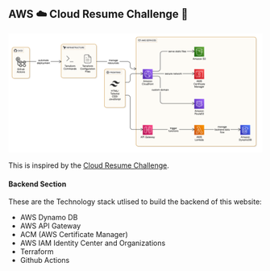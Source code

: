 ## AWS ☁️ Cloud Resume Challenge 🚀

![Ray's Portfolio Website](./assets/aws_crc_architecture_diagram.png)

This is inspired by the [Cloud Resume Challenge](https://cloudresumechallenge.dev/docs/the-challenge/aws/).

#### Backend Section

These are the Technology stack utlised to build the backend of this website:

- AWS Dynamo DB
- AWS API Gateway
- ACM (AWS Certificate Manager)
- AWS IAM Identity Center and Organizations
- Terraform
- Github Actions 
